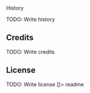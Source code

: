 <snippet>
  <content><![CDATA[
# ${1:Gym Helper}
TODO: Web app design for the Software Engineering Class at UCSC. The goal of the application is to get people motivate when they go to the gym. Gym helper is the anchor that keeps people from continuing with their goals. Gym helper has a social aspect that motivates friends and family by seeing their progress.  
## Installation
TODO: link is comming soon. 
## Usage
TODO: Write usage instructions
## Contributing

## History
TODO: Write history
## Credits
TODO: Write credits
## License
TODO: Write license
]]></content>
  <tabTrigger>readme</tabTrigger>
</snippet>
